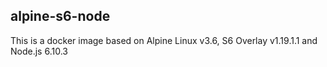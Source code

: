 ## alpine-s6-node
This is a docker image based on Alpine Linux v3.6, S6 Overlay v1.19.1.1 and Node.js 6.10.3

